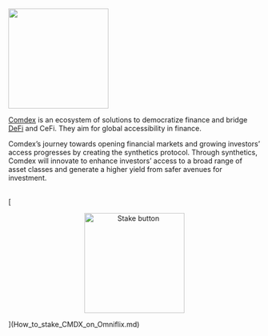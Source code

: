 # <p align="center">
  <img width="200" src="https://user-images.githubusercontent.com/95366163/149364089-9b1657b5-f52a-4188-b20b-e0c12cf2590f.png">
</p>

[Comdex](https://comdex.one/home) is an ecosystem of solutions to democratize finance and bridge [DeFi](DeFi.md) and CeFi. They aim for global accessibility in finance. 

Comdex’s journey towards opening financial markets and growing investors’ access progresses by creating the synthetics protocol. Through synthetics, Comdex will innovate to enhance investors’ access to a broad range of asset classes and generate a higher yield from safer avenues for investment. <br>
<br>

[<p align="center">
  <img width="200" alt="Stake button" src="https://user-images.githubusercontent.com/95366163/149760368-279cd871-dd35-448b-b235-1182be32b1dc.png">
</p>](How_to_stake_CMDX_on_Omniflix.md)
